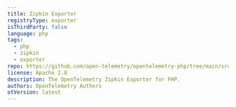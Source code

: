 ```yaml
---
title: Zipkin Exporter
registryType: exporter
isThirdParty: false
language: php
tags:
  - php
  - zipkin
  - exporter
repo: https://github.com/open-telemetry/opentelemetry-php/tree/main/src/Contrib/Zipkin
license: Apache 2.0
description: The OpenTelemetry Zipkin Exporter for PHP.
authors: OpenTelemetry Authors
otVersion: latest
---
```

